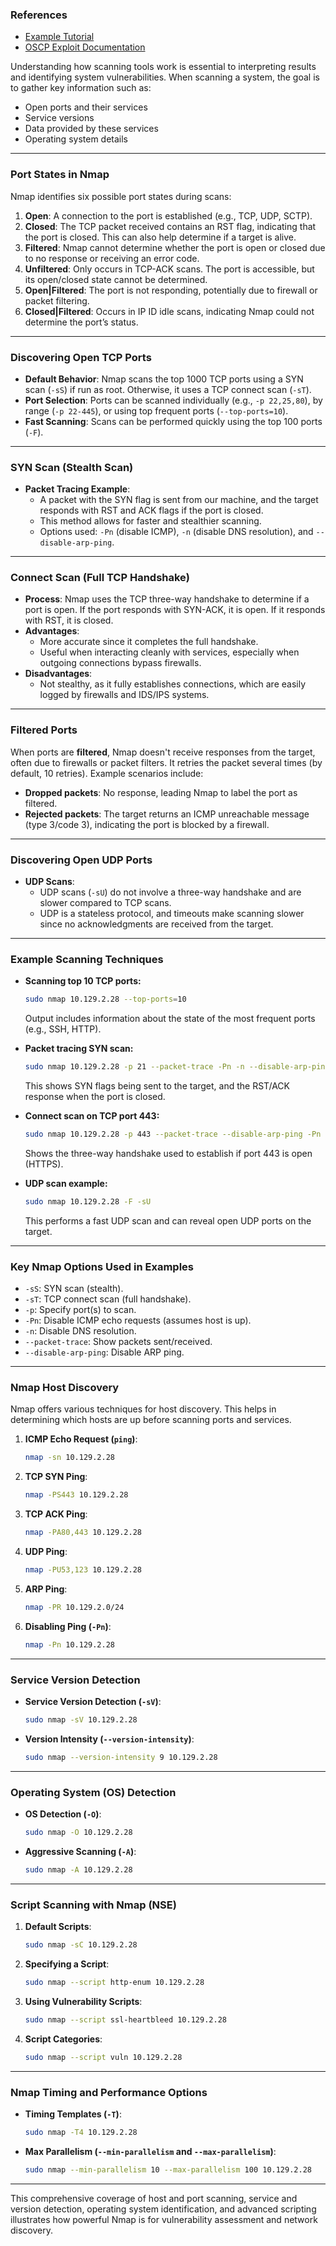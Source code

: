 ### References
- [Example Tutorial](https://example.com/tutorial)
- [OSCP Exploit Documentation](https://documentation.oscp.org/exploitations)

Understanding how scanning tools work is essential to interpreting results and identifying system vulnerabilities. When scanning a system, the goal is to gather key information such as:

- Open ports and their services
- Service versions
- Data provided by these services
- Operating system details

---

### **Port States in Nmap**

Nmap identifies six possible port states during scans:

1. **Open**: A connection to the port is established (e.g., TCP, UDP, SCTP).
2. **Closed**: The TCP packet received contains an RST flag, indicating that the port is closed. This can also help determine if a target is alive.
3. **Filtered**: Nmap cannot determine whether the port is open or closed due to no response or receiving an error code.
4. **Unfiltered**: Only occurs in TCP-ACK scans. The port is accessible, but its open/closed state cannot be determined.
5. **Open|Filtered**: The port is not responding, potentially due to firewall or packet filtering.
6. **Closed|Filtered**: Occurs in IP ID idle scans, indicating Nmap could not determine the port’s status.

---

### **Discovering Open TCP Ports**

- **Default Behavior**: Nmap scans the top 1000 TCP ports using a SYN scan (`-sS`) if run as root. Otherwise, it uses a TCP connect scan (`-sT`).
- **Port Selection**: Ports can be scanned individually (e.g., `-p 22,25,80`), by range (`-p 22-445`), or using top frequent ports (`--top-ports=10`).
- **Fast Scanning**: Scans can be performed quickly using the top 100 ports (`-F`).

---

### **SYN Scan (Stealth Scan)**

- **Packet Tracing Example**:
    - A packet with the SYN flag is sent from our machine, and the target responds with RST and ACK flags if the port is closed.
    - This method allows for faster and stealthier scanning.
    - Options used: `-Pn` (disable ICMP), `-n` (disable DNS resolution), and `--disable-arp-ping`.

---

### **Connect Scan (Full TCP Handshake)**

- **Process**: Nmap uses the TCP three-way handshake to determine if a port is open. If the port responds with SYN-ACK, it is open. If it responds with RST, it is closed.
- **Advantages**:
    - More accurate since it completes the full handshake.
    - Useful when interacting cleanly with services, especially when outgoing connections bypass firewalls.
- **Disadvantages**:
    - Not stealthy, as it fully establishes connections, which are easily logged by firewalls and IDS/IPS systems.

---

### **Filtered Ports**

When ports are **filtered**, Nmap doesn't receive responses from the target, often due to firewalls or packet filters. It retries the packet several times (by default, 10 retries). Example scenarios include:

- **Dropped packets**: No response, leading Nmap to label the port as filtered.
- **Rejected packets**: The target returns an ICMP unreachable message (type 3/code 3), indicating the port is blocked by a firewall.

---

### **Discovering Open UDP Ports**

- **UDP Scans**:
    - UDP scans (`-sU`) do not involve a three-way handshake and are slower compared to TCP scans.
    - UDP is a stateless protocol, and timeouts make scanning slower since no acknowledgments are received from the target.

---

### **Example Scanning Techniques**

- **Scanning top 10 TCP ports:**
    ```bash
    sudo nmap 10.129.2.28 --top-ports=10
    ```
    Output includes information about the state of the most frequent ports (e.g., SSH, HTTP).

- **Packet tracing SYN scan:**
    ```bash
    sudo nmap 10.129.2.28 -p 21 --packet-trace -Pn -n --disable-arp-ping
    ```
    This shows SYN flags being sent to the target, and the RST/ACK response when the port is closed.

- **Connect scan on TCP port 443:**
    ```bash
    sudo nmap 10.129.2.28 -p 443 --packet-trace --disable-arp-ping -Pn -n --reason -sT
    ```
    Shows the three-way handshake used to establish if port 443 is open (HTTPS).

- **UDP scan example:**
    ```bash
    sudo nmap 10.129.2.28 -F -sU
    ```
    This performs a fast UDP scan and can reveal open UDP ports on the target.

---

### **Key Nmap Options Used in Examples**

- `-sS`: SYN scan (stealth).
- `-sT`: TCP connect scan (full handshake).
- `-p`: Specify port(s) to scan.
- `-Pn`: Disable ICMP echo requests (assumes host is up).
- `-n`: Disable DNS resolution.
- `--packet-trace`: Show packets sent/received.
- `--disable-arp-ping`: Disable ARP ping.

---

### **Nmap Host Discovery**

Nmap offers various techniques for host discovery. This helps in determining which hosts are up before scanning ports and services.

1. **ICMP Echo Request (`ping`)**:
    ```bash
    nmap -sn 10.129.2.28
    ```

2. **TCP SYN Ping**:
    ```bash
    nmap -PS443 10.129.2.28
    ```

3. **TCP ACK Ping**:
    ```bash
    nmap -PA80,443 10.129.2.28
    ```

4. **UDP Ping**:
    ```bash
    nmap -PU53,123 10.129.2.28
    ```

5. **ARP Ping**:
    ```bash
    nmap -PR 10.129.2.0/24
    ```

6. **Disabling Ping (`-Pn`)**:
    ```bash
    nmap -Pn 10.129.2.28
    ```

---

### **Service Version Detection**

- **Service Version Detection (`-sV`)**:
    ```bash
    sudo nmap -sV 10.129.2.28
    ```

- **Version Intensity (`--version-intensity`)**:
    ```bash
    sudo nmap --version-intensity 9 10.129.2.28
    ```

---

### **Operating System (OS) Detection**

- **OS Detection (`-O`)**:
    ```bash
    sudo nmap -O 10.129.2.28
    ```

- **Aggressive Scanning (`-A`)**:
    ```bash
    sudo nmap -A 10.129.2.28
    ```

---

### **Script Scanning with Nmap (NSE)**

1. **Default Scripts**:
    ```bash
    sudo nmap -sC 10.129.2.28
    ```

2. **Specifying a Script**:
    ```bash
    sudo nmap --script http-enum 10.129.2.28
    ```

3. **Using Vulnerability Scripts**:
    ```bash
    sudo nmap --script ssl-heartbleed 10.129.2.28
    ```

4. **Script Categories**:
    ```bash
    sudo nmap --script vuln 10.129.2.28
    ```

---

### **Nmap Timing and Performance Options**

- **Timing Templates (`-T`)**:
    ```bash
    sudo nmap -T4 10.129.2.28
    ```

- **Max Parallelism (`--min-parallelism` and `--max-parallelism`)**:
    ```bash
    sudo nmap --min-parallelism 10 --max-parallelism 100 10.129.2.28
    ```

---

This comprehensive coverage of host and port scanning, service and version detection, operating system identification, and advanced scripting illustrates how powerful Nmap is for vulnerability assessment and network discovery.
